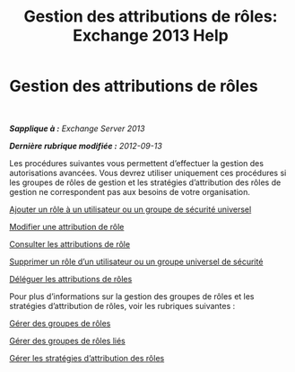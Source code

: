 ﻿---
title: 'Gestion des attributions de rôles: Exchange 2013 Help'
TOCTitle: Gestion des attributions de rôles
ms:assetid: 1d174faa-cea9-4267-a7b4-462041cf009b
ms:mtpsurl: https://technet.microsoft.com/fr-fr/library/Dd638091(v=EXCHG.150)
ms:contentKeyID: 50477613
ms.date: 05/23/2018
mtps_version: v=EXCHG.150
ms.translationtype: MT
---

# Gestion des attributions de rôles

 

_**Sapplique à :** Exchange Server 2013_

_**Dernière rubrique modifiée :** 2012-09-13_

Les procédures suivantes vous permettent d’effectuer la gestion des autorisations avancées. Vous devrez utiliser uniquement ces procédures si les groupes de rôles de gestion et les stratégies d’attribution des rôles de gestion ne correspondent pas aux besoins de votre organisation.

[Ajouter un rôle à un utilisateur ou un groupe de sécurité universel](add-a-role-to-a-user-or-usg-exchange-2013-help.md)

[Modifier une attribution de rôle](change-a-role-assignment-exchange-2013-help.md)

[Consulter les attributions de rôle](view-role-assignments-exchange-2013-help.md)

[Supprimer un rôle d’un utilisateur ou un groupe universel de sécurité](remove-a-role-from-a-user-or-usg-exchange-2013-help.md)

[Déléguer les attributions de rôles](delegate-role-assignments-exchange-2013-help.md)

Pour plus d’informations sur la gestion des groupes de rôles et les stratégies d’attribution de rôles, voir les rubriques suivantes :

[Gérer des groupes de rôles](manage-role-groups-exchange-2013-help.md)

[Gérer des groupes de rôles liés](manage-linked-role-groups-exchange-2013-help.md)

[Gérer les stratégies d’attribution des rôles](manage-role-assignment-policies-exchange-2013-help.md)

